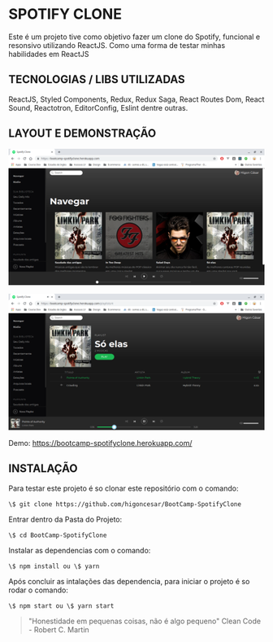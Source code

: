 # SPOTIFY CLONE

Este é um projeto tive como objetivo fazer um clone do Spotify, funcional e resonsivo utilizando ReactJS. Como uma forma de testar minhas habilidades em ReactJS

## TECNOLOGIAS / LIBS UTILIZADAS

ReactJS, Styled Components, Redux, Redux Saga, React Routes Dom, React Sound, Reactotron, EditorConfig, Eslint dentre outras.

## LAYOUT E DEMONSTRAÇÃO

![Home](/assets/home.png)

![Playlist](/assets/playlist.png)

Demo: https://bootcamp-spotifyclone.herokuapp.com/

## INSTALAÇÃO

Para testar este projeto é so clonar este repositório com o comando:

```
\$ git clone https://github.com/higoncesar/BootCamp-SpotifyClone
```

Entrar dentro da Pasta do Projeto:

```
\$ cd BootCamp-SpotifyClone
```

Instalar as dependencias com o comando:

```
\$ npm install ou \$ yarn
```

Após concluir as intalações das dependencia, para iniciar o projeto é so rodar o comando:

```
\$ npm start ou \$ yarn start
```

> "Honestidade em pequenas coisas, não é algo pequeno"
> Clean Code - Robert C. Martin
